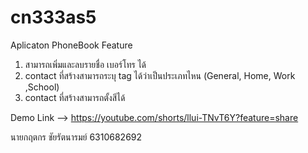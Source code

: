 # cn333as5

Aplicaton PhoneBook Feature
1. สามารถเพิ่มและลบรายชื่อ เบอร์โทร ได้
2. contact ที่สร้างสามารถระบุ tag ได้ว่าเป็นประเภทไหน (General, Home, Work ,School)
3. contact ที่สร้างสามารถตั้งสีได้

Demo Link --> https://youtube.com/shorts/llui-TNvT6Y?feature=share

นายกฤตกร ชัยรัตนารมย์ 6310682692
 
